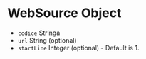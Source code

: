 # WebSource Object

* `codice` Stringa
* `url` String (optional)
* `startLine` Integer (optional) - Default is 1.